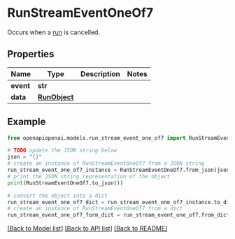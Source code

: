 # RunStreamEventOneOf7

Occurs when a [run](/docs/api-reference/runs/object) is cancelled.

## Properties

Name | Type | Description | Notes
------------ | ------------- | ------------- | -------------
**event** | **str** |  | 
**data** | [**RunObject**](RunObject.md) |  | 

## Example

```python
from openapiopenai.models.run_stream_event_one_of7 import RunStreamEventOneOf7

# TODO update the JSON string below
json = "{}"
# create an instance of RunStreamEventOneOf7 from a JSON string
run_stream_event_one_of7_instance = RunStreamEventOneOf7.from_json(json)
# print the JSON string representation of the object
print(RunStreamEventOneOf7.to_json())

# convert the object into a dict
run_stream_event_one_of7_dict = run_stream_event_one_of7_instance.to_dict()
# create an instance of RunStreamEventOneOf7 from a dict
run_stream_event_one_of7_form_dict = run_stream_event_one_of7.from_dict(run_stream_event_one_of7_dict)
```
[[Back to Model list]](../README.md#documentation-for-models) [[Back to API list]](../README.md#documentation-for-api-endpoints) [[Back to README]](../README.md)


